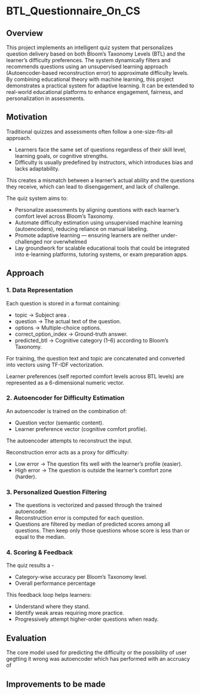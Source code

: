 # BTL_Questionnaire_On_CS

## Overview
This project implements an intelligent quiz system that personalizes question delivery based on both Bloom’s Taxonomy Levels (BTL) and the learner’s difficulty preferences. The system dynamically filters and recommends questions using an unsupervised learning approach (Autoencoder-based reconstruction error) to approximate difficulty levels.
By combining educational theory with machine learning, this project demonstrates a practical system for adaptive learning. It can be extended to real-world educational platforms to enhance engagement, fairness, and personalization in assessments.

## Motivation 
Traditional quizzes and assessments often follow a one-size-fits-all approach. 
- Learners face the same set of questions regardless of their skill level, learning goals, or cognitive strengths.
- Difficulty is usually predefined by instructors, which introduces bias and lacks adaptability.

This creates a mismatch between a learner’s actual ability and the questions they receive, which can lead to disengagement, and lack of challenge.

The quiz system aims to:
- Personalize assessments by aligning questions with each learner’s comfort level across Bloom’s Taxonomy.
- Automate difficulty estimation using unsupervised machine learning (autoencoders), reducing reliance on manual labeling.
- Promote adaptive learning — ensuring learners are neither under-challenged nor overwhelmed
- Lay groundwork for scalable educational tools that could be integrated into e-learning platforms, tutoring systems, or exam preparation apps.

## Approach

### 1. Data Representation
Each question is stored in a format containing:
- topic → Subject area .
- question → The actual text of the question.
- options → Multiple-choice options.
- correct_option_index → Ground-truth answer.
- predicted_btl → Cognitive category (1–6) according to Bloom’s Taxonomy.

For training, the question text and topic are concatenated and converted into vectors using TF-IDF vectorization.

Learner preferences (self reported comfort levels across BTL levels) are represented as a 6-dimensional numeric vector.

### 2. Autoencoder for Difficulty Estimation
An autoencoder is trained on the combination of:
- Question vector (semantic content).
- Learner preference vector (cognitive comfort profile).

The autoencoder attempts to reconstruct the input.

Reconstruction error acts as a proxy for difficulty:
- Low error → The question fits well with the learner’s profile (easier).
- High error → The question is outside the learner’s comfort zone (harder).

### 3. Personalized Question Filtering

- The questions is vectorized and passed through the trained autoencoder.
- Reconstruction error is computed for each question.
- Questions are filtered by median of predicted scores among all questions. Then keep only those questions whose score is less than or equal to the median.

### 4. Scoring & Feedback
The quiz results a -
- Category-wise accuracy per Bloom’s Taxonomy level.
- Overall performance percentage

This feedback loop helps learners:
- Understand where they stand.
- Identify weak areas requiring more practice.
- Progressively attempt higher-order questions when ready.

## Evaluation
The core model used for predicting the difficulty or the possibility of user gegtting it wrong was autoencoder which has performed with an accruacy of 

## Improvements to be made
